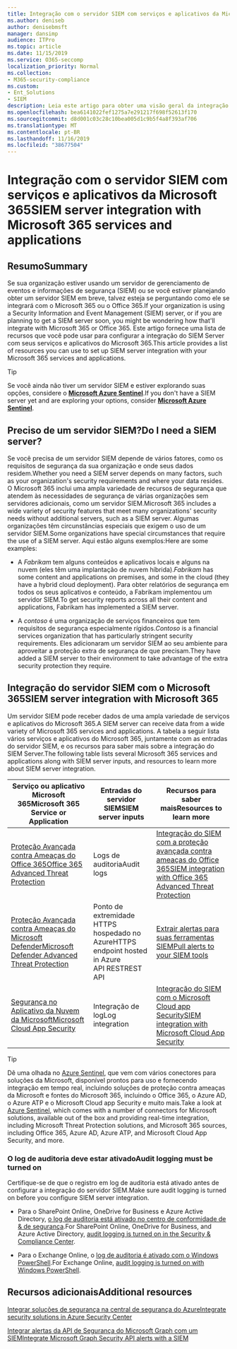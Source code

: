 ```yaml
---
title: Integração com o servidor SIEM com serviços e aplicativos da Microsoft 365
ms.author: deniseb
author: denisebmsft
manager: dansimp
audience: ITPro
ms.topic: article
ms.date: 11/15/2019
ms.service: O365-seccomp
localization_priority: Normal
ms.collection:
- M365-security-compliance
ms.custom:
- Ent_Solutions
- SIEM
description: Leia este artigo para obter uma visão geral da integração do SIEM Server com o Microsoft 365.
ms.openlocfilehash: bea6141022fef1275a7e291217f698f52613f170
ms.sourcegitcommit: d8d001c03c28c10bea005d1c9b5f4a8f393af706
ms.translationtype: MT
ms.contentlocale: pt-BR
ms.lasthandoff: 11/16/2019
ms.locfileid: "38677504"
---
```

# <a name="siem-server-integration-with-microsoft-365-services-and-applications"></a><span data-ttu-id="ace21-103">Integração com o servidor SIEM com serviços e aplicativos da Microsoft 365</span><span class="sxs-lookup"><span data-stu-id="ace21-103">SIEM server integration with Microsoft 365 services and applications</span></span>

## <a name="summary"></a><span data-ttu-id="ace21-104">Resumo</span><span class="sxs-lookup"><span data-stu-id="ace21-104">Summary</span></span>

<span data-ttu-id="ace21-105">Se sua organização estiver usando um servidor de gerenciamento de eventos e informações de segurança (SIEM) ou se você estiver planejando obter um servidor SIEM em breve, talvez esteja se perguntando como ele se integrará com o Microsoft 365 ou o Office 365.</span><span class="sxs-lookup"><span data-stu-id="ace21-105">If your organization is using a Security Information and Event Management (SIEM) server, or if you are planning to get a SIEM server soon, you might be wondering how that'll integrate with Microsoft 365 or Office 365.</span></span> <span data-ttu-id="ace21-106">Este artigo fornece uma lista de recursos que você pode usar para configurar a integração do SIEM Server com seus serviços e aplicativos do Microsoft 365.</span><span class="sxs-lookup"><span data-stu-id="ace21-106">This article provides a list of resources you can use to set up SIEM server integration with your Microsoft 365 services and applications.</span></span>

> [!TIP]
> <span data-ttu-id="ace21-107">Se você ainda não tiver um servidor SIEM e estiver explorando suas opções, considere o **[Microsoft Azure Sentinel](https://docs.microsoft.com/azure/sentinel/overview)**.</span><span class="sxs-lookup"><span data-stu-id="ace21-107">If you don't have a SIEM server yet and are exploring your options, consider **[Microsoft Azure Sentinel](https://docs.microsoft.com/azure/sentinel/overview)**.</span></span>

## <a name="do-i-need-a-siem-server"></a><span data-ttu-id="ace21-108">Preciso de um servidor SIEM?</span><span class="sxs-lookup"><span data-stu-id="ace21-108">Do I need a SIEM server?</span></span>

<span data-ttu-id="ace21-109">Se você precisa de um servidor SIEM depende de vários fatores, como os requisitos de segurança da sua organização e onde seus dados residem.</span><span class="sxs-lookup"><span data-stu-id="ace21-109">Whether you need a SIEM server depends on many factors, such as your organization's security requirements and where your data resides.</span></span> <span data-ttu-id="ace21-110">O Microsoft 365 inclui uma ampla variedade de recursos de segurança que atendem às necessidades de segurança de várias organizações sem servidores adicionais, como um servidor SIEM.</span><span class="sxs-lookup"><span data-stu-id="ace21-110">Microsoft 365 includes a wide variety of security features that meet many organizations' security needs without additional servers, such as a SIEM server.</span></span> <span data-ttu-id="ace21-111">Algumas organizações têm circunstâncias especiais que exigem o uso de um servidor SIEM.</span><span class="sxs-lookup"><span data-stu-id="ace21-111">Some organizations have special circumstances that require the use of a SIEM server.</span></span> <span data-ttu-id="ace21-112">Aqui estão alguns exemplos:</span><span class="sxs-lookup"><span data-stu-id="ace21-112">Here are some examples:</span></span>

- <span data-ttu-id="ace21-113">A *Fabrikam* tem alguns conteúdos e aplicativos locais e alguns na nuvem (eles têm uma implantação de nuvem híbrida).</span><span class="sxs-lookup"><span data-stu-id="ace21-113">*Fabrikam* has some content and applications on premises, and some in the cloud (they have a hybrid cloud deployment).</span></span> <span data-ttu-id="ace21-114">Para obter relatórios de segurança em todos os seus aplicativos e conteúdo, a Fabrikam implementou um servidor SIEM.</span><span class="sxs-lookup"><span data-stu-id="ace21-114">To get security reports across all their content and applications, Fabrikam has implemented a SIEM server.</span></span> 

- <span data-ttu-id="ace21-115">A *contoso* é uma organização de serviços financeiros que tem requisitos de segurança especialmente rígidos.</span><span class="sxs-lookup"><span data-stu-id="ace21-115">*Contoso* is a financial services organization that has particularly stringent security requirements.</span></span> <span data-ttu-id="ace21-116">Eles adicionaram um servidor SIEM ao seu ambiente para aproveitar a proteção extra de segurança de que precisam.</span><span class="sxs-lookup"><span data-stu-id="ace21-116">They have added a SIEM server to their environment to take advantage of the extra security protection they require.</span></span>

## <a name="siem-server-integration-with-microsoft-365"></a><span data-ttu-id="ace21-117">Integração do servidor SIEM com o Microsoft 365</span><span class="sxs-lookup"><span data-stu-id="ace21-117">SIEM server integration with Microsoft 365</span></span>

<span data-ttu-id="ace21-118">Um servidor SIEM pode receber dados de uma ampla variedade de serviços e aplicativos do Microsoft 365.</span><span class="sxs-lookup"><span data-stu-id="ace21-118">A SIEM server can receive data from a wide variety of Microsoft 365 services and applications.</span></span> <span data-ttu-id="ace21-119">A tabela a seguir lista vários serviços e aplicativos do Microsoft 365, juntamente com as entradas do servidor SIEM, e os recursos para saber mais sobre a integração do SIEM Server.</span><span class="sxs-lookup"><span data-stu-id="ace21-119">The following table lists several Microsoft 365 services and applications along with SIEM server inputs, and resources to learn more about SIEM server integration.</span></span> 

| <span data-ttu-id="ace21-120">Serviço ou aplicativo Microsoft 365</span><span class="sxs-lookup"><span data-stu-id="ace21-120">Microsoft 365 Service or Application</span></span> | <span data-ttu-id="ace21-121">Entradas do servidor SIEM</span><span class="sxs-lookup"><span data-stu-id="ace21-121">SIEM server inputs</span></span> | <span data-ttu-id="ace21-122">Recursos para saber mais</span><span class="sxs-lookup"><span data-stu-id="ace21-122">Resources to learn more</span></span> |
| --- | --- | --- |
| [<span data-ttu-id="ace21-123">Proteção Avançada contra Ameaças do Office 365</span><span class="sxs-lookup"><span data-stu-id="ace21-123">Office 365 Advanced Threat Protection</span></span>](office-365-atp.md)  | <span data-ttu-id="ace21-124">Logs de auditoria</span><span class="sxs-lookup"><span data-stu-id="ace21-124">Audit logs</span></span> | [<span data-ttu-id="ace21-125">Integração do SIEM com a proteção avançada contra ameaças do Office 365</span><span class="sxs-lookup"><span data-stu-id="ace21-125">SIEM integration with Office 365 Advanced Threat Protection</span></span>](siem-integration-with-office-365-ti.md) |
| [<span data-ttu-id="ace21-126">Proteção Avançada contra Ameaças do Microsoft Defender</span><span class="sxs-lookup"><span data-stu-id="ace21-126">Microsoft Defender Advanced Threat Protection</span></span>](https://docs.microsoft.com/windows/security/threat-protection/) | <span data-ttu-id="ace21-127">Ponto de extremidade HTTPS hospedado no Azure</span><span class="sxs-lookup"><span data-stu-id="ace21-127">HTTPS endpoint hosted in Azure</span></span> <br/><span data-ttu-id="ace21-128">API REST</span><span class="sxs-lookup"><span data-stu-id="ace21-128">REST API</span></span>| [<span data-ttu-id="ace21-129">Extrair alertas para suas ferramentas SIEM</span><span class="sxs-lookup"><span data-stu-id="ace21-129">Pull alerts to your SIEM tools</span></span>](https://docs.microsoft.com/windows/security/threat-protection/microsoft-defender-atp/configure-siem) |
| [<span data-ttu-id="ace21-130">Segurança no Aplicativo da Nuvem da Microsoft</span><span class="sxs-lookup"><span data-stu-id="ace21-130">Microsoft Cloud App Security</span></span>](https://docs.microsoft.com/cloud-app-security/what-is-cloud-app-security) | <span data-ttu-id="ace21-131">Integração de log</span><span class="sxs-lookup"><span data-stu-id="ace21-131">Log integration</span></span> | [<span data-ttu-id="ace21-132">Integração do SIEM com o Microsoft Cloud app Security</span><span class="sxs-lookup"><span data-stu-id="ace21-132">SIEM integration with Microsoft Cloud App Security</span></span>](https://docs.microsoft.com/cloud-app-security/siem) |

> [!TIP]
> <span data-ttu-id="ace21-133">Dê uma olhada no [Azure Sentinel](https://docs.microsoft.com/azure/sentinel/overview), que vem com vários conectores para soluções da Microsoft, disponível prontos para uso e fornecendo integração em tempo real, incluindo soluções de proteção contra ameaças da Microsoft e fontes do Microsoft 365, incluindo o Office 365, o Azure AD, o Azure ATP e o Microsoft Cloud app Security e muito mais.</span><span class="sxs-lookup"><span data-stu-id="ace21-133">Take a look at [Azure Sentinel](https://docs.microsoft.com/azure/sentinel/overview), which comes with a number of connectors for Microsoft solutions, available out of the box and providing real-time integration, including Microsoft Threat Protection solutions, and Microsoft 365 sources, including Office 365, Azure AD, Azure ATP, and Microsoft Cloud App Security, and more.</span></span>

### <a name="audit-logging-must-be-turned-on"></a><span data-ttu-id="ace21-134">O log de auditoria deve estar ativado</span><span class="sxs-lookup"><span data-stu-id="ace21-134">Audit logging must be turned on</span></span>

<span data-ttu-id="ace21-135">Certifique-se de que o registro em log de auditoria está ativado antes de configurar a integração do servidor SIEM.</span><span class="sxs-lookup"><span data-stu-id="ace21-135">Make sure audit logging is turned on before you configure SIEM server integration.</span></span> 

- <span data-ttu-id="ace21-136">Para o SharePoint Online, OneDrive for Business e Azure Active Directory, [o log de auditoria está ativado no centro de conformidade de & de segurança](https://docs.microsoft.com/office365/securitycompliance/turn-audit-log-search-on-or-off).</span><span class="sxs-lookup"><span data-stu-id="ace21-136">For SharePoint Online, OneDrive for Business, and Azure Active Directory, [audit logging is turned on in the Security & Compliance Center](https://docs.microsoft.com/office365/securitycompliance/turn-audit-log-search-on-or-off).</span></span>

- <span data-ttu-id="ace21-137">Para o Exchange Online, o [log de auditoria é ativado com o Windows PowerShell](https://docs.microsoft.com/office365/securitycompliance/enable-mailbox-auditing).</span><span class="sxs-lookup"><span data-stu-id="ace21-137">For Exchange Online, [audit logging is turned on with Windows PowerShell](https://docs.microsoft.com/office365/securitycompliance/enable-mailbox-auditing).</span></span>
 
## <a name="additional-resources"></a><span data-ttu-id="ace21-138">Recursos adicionais</span><span class="sxs-lookup"><span data-stu-id="ace21-138">Additional resources</span></span>

[<span data-ttu-id="ace21-139">Integrar soluções de segurança na central de segurança do Azure</span><span class="sxs-lookup"><span data-stu-id="ace21-139">Integrate security solutions in Azure Security Center</span></span>](https://docs.microsoft.com/azure/security-center/security-center-partner-integration#exporting-data-to-a-siem)

[<span data-ttu-id="ace21-140">Integrar alertas da API de Segurança do Microsoft Graph com um SIEM</span><span class="sxs-lookup"><span data-stu-id="ace21-140">Integrate Microsoft Graph Security API alerts with a SIEM</span></span>](https://docs.microsoft.com/graph/security-integration)